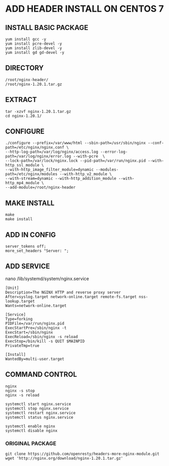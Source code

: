 # ADD HEADER INSTALL ON CENTOS 7

## INSTALL BASIC PACKAGE
````
yum install gcc -y
yum install pcre-devel -y
yum install zlib-devel -y
yum install gd gd-devel -y
````

## DIRECTORY

````
/root/nginx-header/
/root/nginx-1.20.1.tar.gz

````

## EXTRACT

````
tar -xzvf nginx-1.20.1.tar.gz
cd nginx-1.20.1/
````

## CONFIGURE

````
./configure --prefix=/var/www/html --sbin-path=/usr/sbin/nginx --conf-path=/etc/nginx/nginx.conf \
--http-log-path=/var/log/nginx/access.log --error-log-path=/var/log/nginx/error.log --with-pcre  \
--lock-path=/var/lock/nginx.lock --pid-path=/var/run/nginx.pid --with-http_ssl_module \
--with-http_image_filter_module=dynamic --modules-path=/etc/nginx/modules --with-http_v2_module \
--with-stream=dynamic --with-http_addition_module --with-http_mp4_module \
--add-module=/root/nginx-header
````

## MAKE INSTALL

````
make
make install
````

## ADD IN CONFIG

````
server_tokens off;
more_set_headers "Server: ";
````
## ADD SERVICE

nano /lib/systemd/system/nginx.service

````
[Unit]
Description=The NGINX HTTP and reverse proxy server
After=syslog.target network-online.target remote-fs.target nss-lookup.target
Wants=network-online.target

[Service]
Type=forking
PIDFile=/var/run/nginx.pid
ExecStartPre=/sbin/nginx -t
ExecStart=/sbin/nginx
ExecReload=/sbin/nginx -s reload
ExecStop=/bin/kill -s QUIT $MAINPID
PrivateTmp=true

[Install]
WantedBy=multi-user.target
````

## COMMAND CONTROL

````
nginx
nginx -s stop
nginx -s reload

systemctl start nginx.service
systemctl stop nginx.service
systemctl restart nginx.service
systemctl status nginx.service

systemctl enable nginx
systemctl disable nginx
````

### ORIGINAL PACKAGE

````
git clone https://github.com/openresty/headers-more-nginx-module.git
wget 'http://nginx.org/download/nginx-1.20.1.tar.gz'
````
